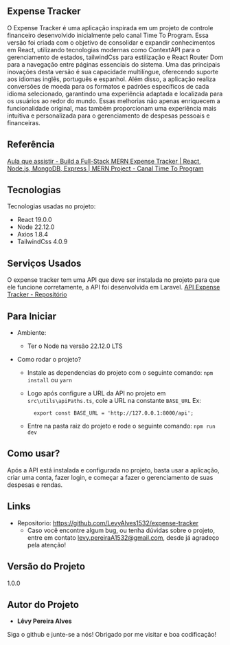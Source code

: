 ## Expense Tracker
O Expense Tracker é uma aplicação inspirada em um projeto de controle financeiro desenvolvido inicialmente pelo canal Time To Program. Essa versão foi criada com o objetivo de consolidar e expandir conhecimentos em React, utilizando tecnologias modernas como ContextAPI para o gerenciamento de estados, tailwindCss para estilização e React Router Dom para a navegação entre páginas essenciais do sistema.
Uma das principais inovações desta versão é sua capacidade multilíngue, oferecendo suporte aos idiomas inglês, português e espanhol. Além disso, a aplicação realiza conversões de moeda para os formatos e padrões específicos de cada idioma selecionado, garantindo uma experiência adaptada e localizada para os usuários ao redor do mundo.
Essas melhorias não apenas enriquecem a funcionalidade original, mas também proporcionam uma experiência mais intuitiva e personalizada para o gerenciamento de despesas pessoais e financeiras.

## Referência
[Aula que assistir - Build a Full-Stack MERN Expense Tracker | React, Node.js, MongoDB, Express | MERN Project - Canal Time To Program](https://www.youtube.com/watch?v=PQnbtnsYUho)

## Tecnologias

Tecnologias usadas no projeto:

  * React 19.0.0
  * Node 22.12.0
  * Axios 1.8.4
  * TailwindCss 4.0.9

## Serviços Usados

O expense tracker tem uma API que deve ser instalada no projeto para que ele funcione corretamente, a API foi desenvolvida em Laravel.
[API Expense Tracker - Repositório](https://github.com/LevyAlves1532/api-expense-tracker)

## Para Iniciar

  * Ambiente:
    - Ter o Node na versão 22.12.0 LTS
  
  * Como rodar o projeto?
    - Instale as dependencias do projeto com o seguinte comando: `npm install` ou `yarn`
    - Logo após configure a URL da API no projeto em `src\utils\apiPaths.ts`, cole a URL na constante `BASE_URL`
      Ex:
      ```
        export const BASE_URL = 'http://127.0.0.1:8000/api';
      ```
      
    - Entre na pasta raiz do projeto e rode o seguinte comando: `npm run dev`

## Como usar?

Após a API está instalada e configurada no projeto, basta usar a aplicação, criar uma conta, fazer login, e começar a fazer o gerenciamento de suas despesas e rendas.

## Links

  * Repositorio: https://github.com/LevyAlves1532/expense-tracker
    - Caso você encontre algum bug, ou tenha dúvidas sobre o projeto, entre em contato levy.pereiraA1532@gmail.com, desde já agradeço pela atenção!

  ## Versão do Projeto

  1.0.0

  ## Autor do Projeto

  * **Lêvy Pereira Alves**

  Siga o github e junte-se a nós!
  Obrigado por me visitar e boa codificação!
